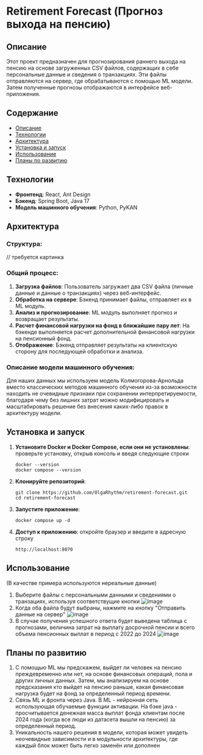 # Retirement Forecast (Прогноз выхода на пенсию)

## Описание

Этот проект предназначен для прогнозирования раннего выхода на пенсию на основе загруженных CSV файлов, содержащих в себе персональные данные и сведения о транзакциях. Эти файлы отправляются на сервер, где обрабатываются с помощью ML модели. Затем полученные прогнозы отображаются в интерфейсе веб-приложения.

## Содержание

- [Описание](#описание)
- [Технологии](#технологии)
- [Архитектура](#архитектура)
- [Установка и запуск](#установка-и-запуск)
- [Использование](#использование)
- [Планы по развитию](#планы-по-развитию)

## Технологии

- **Фронтенд**: React, Ant Design
- **Бэкенд**: Spring Boot, Java 17
- **Модель машинного обучения**: Python, PyKAN
  
## Архитектура

### Структура:

// требуется картинка

### Общий процесс:

1. **Загрузка файлов**: Пользователь загружает два CSV файла (личные данные и данные о транзакциях) через веб-интерфейс.
2. **Обработка на сервере**: Бэкенд принимает файлы, отправляет их в ML модуль.
3. **Анализ и прогнозирование**: ML модуль выполняет прогноз и возвращает результаты.
4. **Расчет финансовой нагрузки на фонд в ближайшие пару лет**: На бэкенде выполняется расчет дополнительной финансовой нагрузки на пенсионный фонд.
5. **Отображение**: Бэкенд отправляет результаты на клиентскую сторону для последующей обработки и анализа.

### Описание модели машинного обучения:

Для наших данных мы используем модель Колмогорова-Арнольда вместо классических методов машинного обучения из-за возможности находить не очевидные признаки при сохранении интерпретируемости, благодаря чему без лишних затрат можно модифицировать и масштабировать решение без внесения каких-либо правок в архитектуру модели.

## Установка и запуск
1. **Установите Docker и Docker Compose, если они не установлены**: проверьте установку, открыв консоль и введя следующие строки
   ```
   docker --version
   docker compose --version
   ```
3. **Клонируйте репозиторий**:
   ```
   git clone https://github.com/OlgaRhythm/retirement-forecast.git
   cd retirement-forecast
   ```
5. **Запустите приложение**:
   ```
   docker compose up -d
   ```
6. **Доступ к приложению**: откройте браузер и введите в адресную строку
   ```
   http://localhost:8070
   ```

## Использование
(В качестве примера используются нереальные данные)

1. Выберите файлы с персональными данными и сведениями о транзациях, используя соответствущие кнопки
   ![image](https://github.com/user-attachments/assets/15364b5b-8a11-45e4-b46d-db423acc06ce)
3. Когда оба файла будут выбраны, нажмите на кнопку "Отправить данные на сервер"
   ![image](https://github.com/user-attachments/assets/02641b3a-fadb-4b97-b70a-830721bc250b)
5. В случае получения успешного ответа будет выведена таблица с прогнозами, величина затрат на выплату досрочной пенсии и всего объема пенсионных выплат в период с 2022 до 2024
  ![image](https://github.com/user-attachments/assets/0953573c-356e-46b0-80ae-da95c8259877)


## Планы по развитию

1. С помощью ML мы предскажем, выйдет ли человек на пенсию преждевременно или нет, на основе финансовых операций, пола и других личных данных. Затем, мы анализируем на основе предсказания кто выйдет на пенсию раньше, какая финансовая нагрузка будет на фонд за определенный период времени.
2. Связь ML и фронта через Java. В ML - нейронная сеть использующая обучаемые функции активации. На  бэке java - просчитывается денежная масса выплат фонда клиентам после 2024 года (когда все люди из датасета вышли на пенсию) за определенный период.
3. Уникальность нашего решения в модели, которая может увидеть неочевидные зависимости и в модульности архитектуры, где каждый блок может быть легко заменён или дополнен

